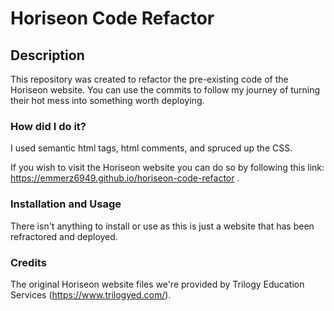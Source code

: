 # Horiseon Code Refactor

## Description

This repository was created to refactor the pre-existing code of the Horiseon website. You can use the commits to follow my journey of turning their hot mess into something worth deploying.



### How did I do it?

I used semantic html tags, html comments, and spruced up the CSS.

If you wish to visit the Horiseon website you can do so by following this link: https://emmerz6949.github.io/horiseon-code-refactor .



### Installation and Usage

There isn't anything to install or use as this is just a website that has been refractored and deployed.



### Credits

The original Horiseon website files we're provided by Trilogy Education Services (https://www.trilogyed.com/).
